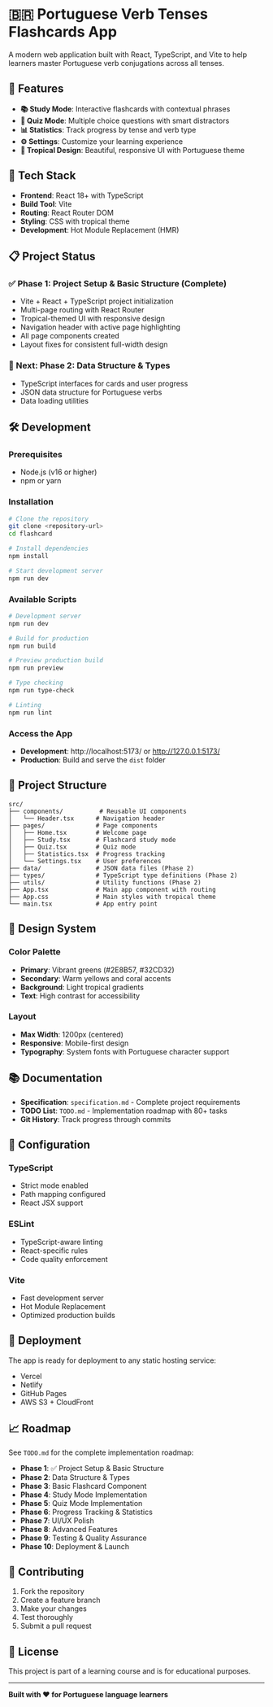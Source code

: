 # 🇧🇷 Portuguese Verb Tenses Flashcards App

A modern web application built with React, TypeScript, and Vite to help learners master Portuguese verb conjugations across all tenses.

## 🎯 Features

- **📚 Study Mode**: Interactive flashcards with contextual phrases
- **🧠 Quiz Mode**: Multiple choice questions with smart distractors
- **📊 Statistics**: Track progress by tense and verb type
- **⚙️ Settings**: Customize your learning experience
- **🎨 Tropical Design**: Beautiful, responsive UI with Portuguese theme

## 🚀 Tech Stack

- **Frontend**: React 18+ with TypeScript
- **Build Tool**: Vite
- **Routing**: React Router DOM
- **Styling**: CSS with tropical theme
- **Development**: Hot Module Replacement (HMR)

## 📋 Project Status

### ✅ Phase 1: Project Setup & Basic Structure (Complete)
- Vite + React + TypeScript project initialization
- Multi-page routing with React Router
- Tropical-themed UI with responsive design
- Navigation header with active page highlighting
- All page components created
- Layout fixes for consistent full-width design

### 🔄 Next: Phase 2: Data Structure & Types
- TypeScript interfaces for cards and user progress
- JSON data structure for Portuguese verbs
- Data loading utilities

## 🛠️ Development

### Prerequisites
- Node.js (v16 or higher)
- npm or yarn

### Installation
```bash
# Clone the repository
git clone <repository-url>
cd flashcard

# Install dependencies
npm install

# Start development server
npm run dev
```

### Available Scripts
```bash
# Development server
npm run dev

# Build for production
npm run build

# Preview production build
npm run preview

# Type checking
npm run type-check

# Linting
npm run lint
```

### Access the App
- **Development**: http://localhost:5173/ or http://127.0.0.1:5173/
- **Production**: Build and serve the `dist` folder

## 📁 Project Structure

```
src/
├── components/          # Reusable UI components
│   └── Header.tsx      # Navigation header
├── pages/              # Page components
│   ├── Home.tsx        # Welcome page
│   ├── Study.tsx       # Flashcard study mode
│   ├── Quiz.tsx        # Quiz mode
│   ├── Statistics.tsx  # Progress tracking
│   └── Settings.tsx    # User preferences
├── data/               # JSON data files (Phase 2)
├── types/              # TypeScript type definitions (Phase 2)
├── utils/              # Utility functions (Phase 2)
├── App.tsx             # Main app component with routing
├── App.css             # Main styles with tropical theme
└── main.tsx            # App entry point
```

## 🎨 Design System

### Color Palette
- **Primary**: Vibrant greens (#2E8B57, #32CD32)
- **Secondary**: Warm yellows and coral accents
- **Background**: Light tropical gradients
- **Text**: High contrast for accessibility

### Layout
- **Max Width**: 1200px (centered)
- **Responsive**: Mobile-first design
- **Typography**: System fonts with Portuguese character support

## 📚 Documentation

- **Specification**: `specification.md` - Complete project requirements
- **TODO List**: `TODO.md` - Implementation roadmap with 80+ tasks
- **Git History**: Track progress through commits

## 🔧 Configuration

### TypeScript
- Strict mode enabled
- Path mapping configured
- React JSX support

### ESLint
- TypeScript-aware linting
- React-specific rules
- Code quality enforcement

### Vite
- Fast development server
- Hot Module Replacement
- Optimized production builds

## 🚀 Deployment

The app is ready for deployment to any static hosting service:
- Vercel
- Netlify
- GitHub Pages
- AWS S3 + CloudFront

## 📈 Roadmap

See `TODO.md` for the complete implementation roadmap:
- **Phase 1**: ✅ Project Setup & Basic Structure
- **Phase 2**: Data Structure & Types
- **Phase 3**: Basic Flashcard Component
- **Phase 4**: Study Mode Implementation
- **Phase 5**: Quiz Mode Implementation
- **Phase 6**: Progress Tracking & Statistics
- **Phase 7**: UI/UX Polish
- **Phase 8**: Advanced Features
- **Phase 9**: Testing & Quality Assurance
- **Phase 10**: Deployment & Launch

## 🤝 Contributing

1. Fork the repository
2. Create a feature branch
3. Make your changes
4. Test thoroughly
5. Submit a pull request

## 📄 License

This project is part of a learning course and is for educational purposes.

---

**Built with ❤️ for Portuguese language learners**


